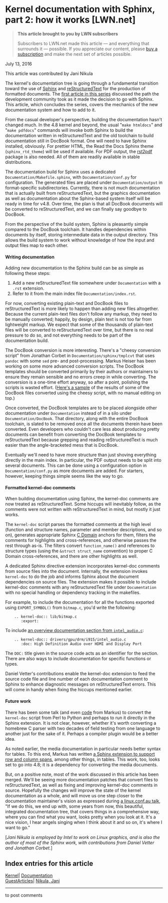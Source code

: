 # Kernel documentation with Sphinx, part 2: how it works [LWN.net]

> **This article brought to you by LWN subscribers**
> 
> Subscribers to LWN.net made this article — and everything that surrounds it — possible. If you appreciate our content, please [buy a subscription](/Promo/nst-nag3/subscribe) and make the next set of articles possible. 

July 13, 2016

This article was contributed by Jani Nikula

The kernel's documentation tree is going through a fundamental transition toward the use of [Sphinx](http://www.sphinx-doc.org/) and [reStructuredText](http://docutils.sourceforge.net/rst.html) for the production of formatted documents. The [first article in this series](/Articles/692704/) discussed the path the development community took as it made the decision to go with Sphinx. This article, which concludes the series, covers the mechanics of the new documentation system and how to add to it. 

From the casual developer's perspective, building the documentation hasn't changed much. In the 4.8 kernel and beyond, the usual "`make htmldocs`" and "`make pdfdocs`" commands will invoke both Sphinx to build the documentation written in reStructuredText and the old toolchain to build documentation still in DocBook format. One will need to have Sphinx installed, obviously. For prettier HTML, the Read the Docs Sphinx theme (`sphinx_rtd_theme`) will be used if available. For PDF output, the [rst2pdf](http://rst2pdf.ralsina.me/stories/index.html) package is also needed. All of them are readily available in stable distributions.

The documentation build for Sphinx uses a dedicated `Documentation/Makefile.sphinx`, with `Documentation/conf.py` for configuration. The generated files are placed under `Documentation/output` in format-specific subdirectories. Currently, there is not much documentation that is actually built from reStructuredText, but the graphics documentation as well as documentation about the Sphinx-based system itself will be ready in time for v4.8. Over time, the plan is that all DocBook documents will be converted to reStructuredText, and we can finally say goodbye to DocBook.

From the perspective of the build system, Sphinx is pleasantly simple compared to the DocBook toolchain. It handles dependencies within documents by itself, storing intermediate data in the output directory. This allows the build system to work without knowledge of how the input and output files map to each other.

#### Writing documentation

Adding new documentation to the Sphinx build can be as simple as following these steps:

  1. Add a new reStructuredText file somewhere under `Documentation` with a `.rst` extension.
  2. Refer to it from the main index file `Documentation/index.rst`.



For now, converting existing plain-text and DocBook files to reStructuredText is more likely to happen than adding new files altogether. Because the current plain-text files don't follow any markup, they need to be manually converted; happily, by design, plain text is not too far from lightweight markup. We expect that some of the thousands of plain-text files will be converted to reStructuredText over time, but there is no real pressure to do so, and not everything needs to be part of the documentation build. 

The DocBook conversion is more interesting. There's a "cheesy conversion script" from Jonathan Corbet in `Documentation/sphinx/tmplcvt` that uses `pandoc` with some `sed` pre- and post-processing. Markus Heiser has been working on some more advanced conversion scripts. The DocBook templates should be converted primarily by their authors or maintainers to ensure they remain sensible and no errors creep in while converting. The conversion is a one-time effort anyway, so after a point, polishing the scripts is wasted effort. ([Here's a sample](http://kernel.readthedocs.io/en/sphinx-samples/) of the results of some of the DocBook files converted using the cheesy script, with no manual editing on top.)

Once converted, the DocBook templates are to be placed alongside other documentation under `Documentation` instead of in a silo under `Documentation/DocBook`. That directory, along with the entire DocBook toolchain, is slated to be removed once all the documents therein have been converted. Even developers who couldn't care less about producing pretty documents can benefit from converting the DocBook templates to reStructuredText because grepping and reading reStructuredText is much easier than the angle-bracketed mess that is DocBook.

Eventually we'll need to have more structure than just shoving everything directly in the main index. In particular, the PDF output needs to be split into several documents. This can be done using a configuration option in `Documentation/conf.py` as more documents are added. For starters, however, keeping things simple seems like the way to go.

#### Formatted kernel-doc comments

When building documentation using Sphinx, the kernel-doc comments are now treated as reStructuredText. Some hiccups will inevitably follow, as the comments were not written with reStructuredText in mind, but mostly it just works.

The `kernel-doc` script parses the formatted comments at the high level (function and structure names, parameter and member descriptions, and so on), generates appropriate Sphinx [C Domain](http://www.sphinx-doc.org/en/stable/domains.html) anchors for them, filters the comments for highlights and cross-references, and otherwise passes the rest through as-is. The filters convert `function_name()` and references to structure types (using the `&struct struct_name` convention) to proper C Domain cross-references, and there are other highlights as well.

A dedicated Sphinx directive extension incorporates kernel-doc comments from source files into the document. Internally, the extension invokes `kernel-doc` to do the job and informs Sphinx about the document dependencies on source files. The extension makes it possible to include kernel-doc comments with any reStructuredText file under `Documentation` with no special handling or dependency tracking in the makefiles.

For example, to include the documentation for all the functions exported using `EXPORT_SYMBOL()` from `bitmap.c`, you'd write the following:
    
    
        .. kernel-doc:: lib/bitmap.c
           :export:
    

To include [an overview documentation section from `intel_audio.c`](https://git.kernel.org/cgit/linux/kernel/git/torvalds/linux.git/tree/drivers/gpu/drm/i915/intel_audio.c#n33):
    
    
        .. kernel-doc:: drivers/gpu/drm/i915/intel_audio.c
           :doc: High Definition Audio over HDMI and Display Port
    

The `DOC:` title given in the source code acts as an identifier for the section. There are also ways to include documentation for specific functions or types.

Daniel Vetter's contributions enable the kernel-doc extension to feed the source code file and line number of each documentation comment to Sphinx to enhance diagnostic messages on reStructuredText errors. This will come in handy when fixing the hiccups mentioned earlier.

#### Future work

There has been some talk (and even [code](/Articles/692710/) from Markus) to convert the `kernel-doc` script from Perl to Python and perhaps to run it directly in the Sphinx extension. It is not clear, however, whether it's worth converting a homebrew C parser with two decades of field testing from one language to another just for the sake of it. Perhaps a compiler plugin would be a better idea.

As noted earlier, the media documentation in particular needs better syntax for tables. To this end, Markus has written [a Sphinx extension to support row and column spans](/Articles/692711/), among other things, in tables. This work, too, looks set to go into 4.8; it is a dependency for converting the media documents.

But, on a positive note, most of the work discussed in this article has been merged. We'll be seeing more documentation patches that convert files to reStructuredText, as well as fixing and improving kernel-doc comments in source. Hopefully the changes will improve the state of the kernel documentation as a whole, and will move us one step closer to the documentation maintainer's vision as expressed during [a linux.conf.au talk](https://youtu.be/gsJXf6oSbAE?t=37m), "If we do this, we end up with, some years from now, this beautiful, integrated documentation tree, that covers things in a comprehensive way, where you can find what you want, looks pretty when you look at it. It's a nice vision, I hear angels singing when I think about it and so on, it's where I want to go."

[_Jani Nikula is employed by Intel to work on Linux graphics, and is also the author of most of the Sphinx work, with contributions from Daniel Vetter and Jonathan Corbet._]

  
Index entries for this article  
---  
[Kernel](/Kernel/Index)| [Documentation](/Kernel/Index#Documentation)  
[GuestArticles](/Archives/GuestIndex/)| [Nikula, Jani](/Archives/GuestIndex/#Nikula_Jani)  
  


* * *

to post comments 

